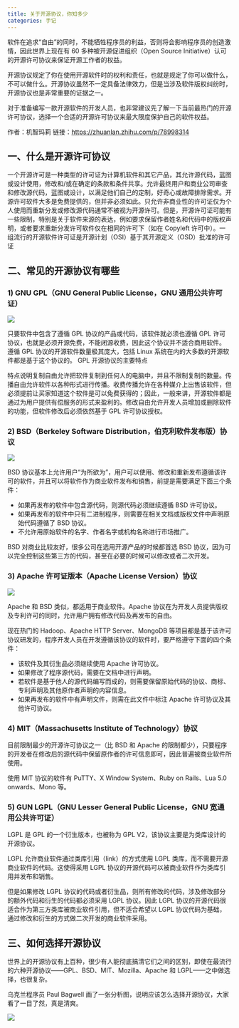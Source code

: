 ```yaml
---
title: 关于开源协议，你知多少
categories: 手记
---
```


软件在追求“自由”的同时，不能牺牲程序员的利益，否则将会影响程序员的创造激情，因此世界上现在有 60 多种被开源促进组织（Open Source Initiative）认可的开源许可协议来保证开源工作者的权益。

开源协议规定了你在使用开源软件时的权利和责任，也就是规定了你可以做什么，不可以做什么。开源协议虽然不一定具备法律效力，但是当涉及软件版权纠纷时，开源协议也是非常重要的证据之一。

对于准备编写一款开源软件的开发人员，也非常建议先了解一下当前最热门的开源许可协议，选择一个合适的开源许可协议来最大限度保护自己的软件权益。

作者：机智玛莉
链接：https://zhuanlan.zhihu.com/p/78998314

<!-- more -->

## 一、什么是开源许可协议

一个开源许可是一种类型的许可证为计算机软件和其它产品，其允许源代码，蓝图或设计使用，修改和/或在确定的条款和条件共享。允许最终用户和商业公司审查和修改源代码，蓝图或设计，以满足他们自己的定制，好奇心或故障排除需求。开源许可软件大多是免费提供的，但并非必须如此。只允许非商业性的许可证仅为个人使用而重新分发或修改源代码通常不被视为开源许可。但是，开源许可证可能有一些限制，特别是关于软件来源的表达，例如要求保留作者姓名和代码中的版权声明，或者要求重新分发许可软件仅在相同的许可下（如在 Copyleft 许可中）。一组流行的开源软件许可证是开源计划（OSI）基于其开源定义（OSD）批准的许可证

## 二、常见的开源协议有哪些

### 1) GNU GPL（GNU General Public License，GNU 通用公共许可证）

![](/img/opensource/opensource-1.jpg)

只要软件中包含了遵循 GPL 协议的产品或代码，该软件就必须也遵循 GPL 许可协议，也就是必须开源免费，不能闭源收费，因此这个协议并不适合商用软件。
遵循 GPL 协议的开源软件数量极其庞大，包括 Linux 系统在内的大多数的开源软件都是基于这个协议的。
GPL 开源协议的主要特点

特点说明复制自由允许把软件复制到任何人的电脑中，并且不限制复制的数量。传播自由允许软件以各种形式进行传播。收费传播允许在各种媒介上出售该软件，但必须提前让买家知道这个软件是可以免费获得的；因此，一般来讲，开源软件都是通过为用户提供有偿服务的形式来盈利的。修改自由允许开发人员增加或删除软件的功能，但软件修改后必须依然基于 GPL 许可协议授权。

### 2) BSD（Berkeley Software Distribution，伯克利软件发布版）协议

![](/img/opensource/opensource-2.jpg)

BSD 协议基本上允许用户“为所欲为”，用户可以使用、修改和重新发布遵循该许可的软件，并且可以将软件作为商业软件发布和销售，前提是需要满足下面三个条件：

- 如果再发布的软件中包含源代码，则源代码必须继续遵循 BSD 许可协议。
- 如果再发布的软件中只有二进制程序，则需要在相关文档或版权文件中声明原始代码遵循了 BSD 协议。
- 不允许用原始软件的名字、作者名字或机构名称进行市场推广。

BSD 对商业比较友好，很多公司在选用开源产品的时候都首选 BSD 协议，因为可以完全控制这些第三方的代码，甚至在必要的时候可以修改或者二次开发。

### 3) Apache 许可证版本（Apache License Version）协议

![](/img/opensource/opensource-3.jpg)

Apache 和 BSD 类似，都适用于商业软件。Apache 协议在为开发人员提供版权及专利许可的同时，允许用户拥有修改代码及再发布的自由。

现在热门的 Hadoop、Apache HTTP Server、MongoDB 等项目都是基于该许可协议研发的，程序开发人员在开发遵循该协议的软件时，要严格遵守下面的四个条件：

- 该软件及其衍生品必须继续使用 Apache 许可协议。
- 如果修改了程序源代码，需要在文档中进行声明。
- 若软件是基于他人的源代码编写而成的，则需要保留原始代码的协议、商标、专利声明及其他原作者声明的内容信息。
- 如果再发布的软件中有声明文件，则需在此文件中标注 Apache 许可协议及其他许可协议。

### 4) MIT（Massachusetts Institute of Technology）协议

目前限制最少的开源许可协议之一（比 BSD 和 Apache 的限制都少），只要程序的开发者在修改后的源代码中保留原作者的许可信息即可，因此普遍被商业软件所使用。

使用 MIT 协议的软件有 PuTTY、X Window System、Ruby on Rails、Lua 5.0 onwards、Mono 等。

### 5) GUN LGPL（GNU Lesser General Public License，GNU 宽通用公共许可证）

LGPL 是 GPL 的一个衍生版本，也被称为 GPL V2，该协议主要是为类库设计的开源协议。

LGPL 允许商业软件通过类库引用（link）的方式使用 LGPL 类库，而不需要开源商业软件的代码。这使得采用 LGPL 协议的开源代码可以被商业软件作为类库引用并发布和销售。

但是如果修改 LGPL 协议的代码或者衍生品，则所有修改的代码，涉及修改部分的额外代码和衍生的代码都必须采用 LGPL 协议。因此 LGPL 协议的开源代码很适合作为第三方类库被商业软件引用，但不适合希望以 LGPL 协议代码为基础，通过修改和衍生的方式做二次开发的商业软件采用。

## 三、如何选择开源协议

世界上的开源协议有上百种，很少有人能彻底搞清它们之间的区别，即使在最流行的六种开源协议——GPL、BSD、MIT、Mozilla、Apache 和 LGPL——之中做选择，也很复杂。

乌克兰程序员 Paul Bagwell 画了一张分析图，说明应该怎么选择开源协议，大家看了一目了然，真是清爽。

![](/img/opensource/opensource-4.jpg)
